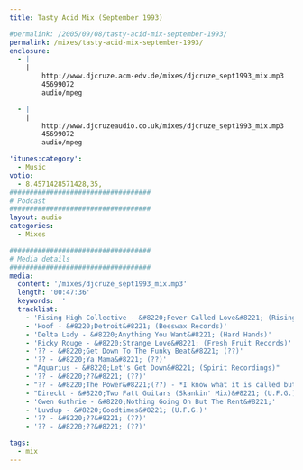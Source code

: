 ```yaml
---
title: Tasty Acid Mix (September 1993)

#permalink: /2005/09/08/tasty-acid-mix-september-1993/
permalink: /mixes/tasty-acid-mix-september-1993/
enclosure:
  - |
    |
        http://www.djcruze.acm-edv.de/mixes/djcruze_sept1993_mix.mp3
        45699072
        audio/mpeg

  - |
    |
        http://www.djcruzeaudio.co.uk/mixes/djcruze_sept1993_mix.mp3
        45699072
        audio/mpeg

'itunes:category':
  - Music
votio:
  - 8.4571428571428,35,
###################################
# Podcast
###################################
layout: audio
categories:
  - Mixes

###################################
# Media details
###################################
media:
  content: '/mixes/djcruze_sept1993_mix.mp3'
  length: '00:47:36'
  keywords: ''
  tracklist:
    - 'Rising High Collective - &#8220;Fever Called Love&#8221; (Rising High Records)'
    - 'Hoof - &#8220;Detroit&#8221; (Beeswax Records)'
    - 'Delta Lady - &#8220;Anything You Want&#8221; (Hard Hands)'
    - 'Ricky Rouge - &#8220;Strange Love&#8221; (Fresh Fruit Records)'
    - '?? - &#8220;Get Down To The Funky Beat&#8221; (??)'
    - '?? - &#8220;Ya Mama&#8221; (??)'
    - "Aquarius - &#8220;Let's Get Down&#8221; (Spirit Recordings)"
    - '?? - &#8220;??&#8221; (??)'
    - "?? - &#8220;The Power&#8221;(??) - *I know what it is called but I'll have to find it first!*"
    - "Direckt - &#8220;Two Fatt Guitars (Skankin' Mix)&#8221; (U.F.G.)"
    - 'Gwen Guthrie - &#8220;Nothing Going On But The Rent&#8221;'
    - 'Luvdup - &#8220;Goodtimes&#8221; (U.F.G.)'
    - '?? - &#8220;??&#8221; (??)'
    - '?? - &#8220;??&#8221; (??)'

tags:
  - mix
---
```

